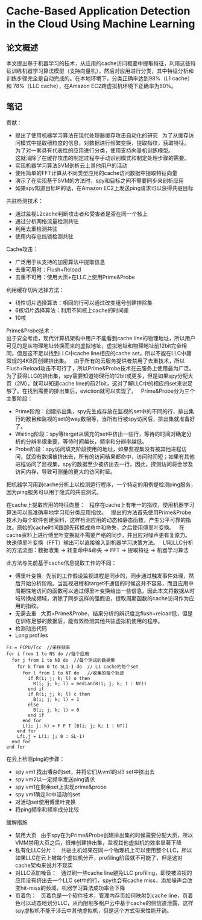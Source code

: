 # Cache-Based Application Detection in the Cloud Using Machine Learning
## 论文概述
本文提出基于机器学习的技术，从应用的cache访问概要中提取特征，利用这些特征训练机器学习算法模型（支持向量机），然后对应用进行分类，其中特征分析和训练步骤完全是自动完成的。在本地环境下，分类正确率达到98%（L1 cache）和 78%（LLC cache），在Amazon EC2跨虚拟机环境下正确率为60%。


## 笔记
贡献：
- 提出了使用机器学习算法在现代处理器缓存攻击自动化的研究  
为了从缓存访问模式中提取细粒度的信息，对数据进行频繁变换，提取指纹，获取特征。  
为了对一套具有代表性的应用进行分类，使用支持向量机训练模型。  
这就消除了在缓存攻击的制定过程中手动识别模式和制定处理步骤的需要。
- 实现机器学习算法SVM剖析云上其他用户的活动  
- 使用简单的FFT计算从不同类型应用的cache访问数据中提取特征向量  
- 演示了在实现基于SVM的方法时，spy和目标之间不需要同步来剖析应用  
- 如果spy知道目标IP的话，在Amazon EC2上发送ping请求可以获得共驻目标  

共驻检测技术：
- 通过监视L2cache判断攻击者和受害者是否在同一个核上
- 通过分析网络流量检测共驻
- 利用去重检测共驻
- 使用内存总线锁检测共驻  

Cache攻击：
- 广泛用于从支持的加密算法中提取信息  
- 去重可用时：Flush+Reload
- 去重不可用：使用大页+在LLC上使用Prime&Probe

利用缓存切片选择方法：
- 线性切片选择算法：相同的行可以通过改变组号创建排除集 
- 6核切片选择算法：利用不同核上cache的时间差
- 10核

Prime&Probe技术：  
出于安全考虑，现代计算机架构中用户不能看到cache line的物理地址，所以用户可见的是从物理地址转换而来的虚拟地址，虚拟地址和物理地址前12bit完全相同，但是这不足以找到LLC中cache line相应的cache set，所以不能在LLC中庸常规的4KB页创建排出集。  
由于所有的云服务提供者禁用了去重技术，所以Flush+Reload攻击不可行了，所以Prime&Probe技术在云服务上使用最为广泛。为了获得LLC的排出集，spy需要知道物理行的12bit或更多，但是如果spy分配大页（2M），就可以知道cache line的前21bit，这对了解LLC中的相应的set来说足够了。在找到需要的排出集后，eviction就可以实现了。  
Prime&Probe分为三个主要阶段：  
- Prime阶段：创建排出集，spy先生成存放在监视的set中的不同的行，排出集行的数目和监视的set的way数相等，当所有行被spy访问后，排出集就准备好了。  
- Waiting阶段：spy等target从填充的set中挤出一些行，等待的时间对确定分析的分辨率很重要，等待时间越长，频率和分辨率越低。  
- Probe阶段：spy访问填充阶段使用的地址，如果监视集没有被其他进程访问，就没有数据被挤出去，所有的访问结果都命中，访问时间短；如果有其他进程访问了监视集，spy的数据至少被挤出去一行，因此，探测访问将会涉及访问内存，导致可测量的更大的访问时延。  

把机器学习用到cache分析上以检测运行程序，一个特定的用例是检测ping服务，因为ping服务可以用于隐式的共驻测试。  

在cache上提取应用的特征向量：  
程序在cache上有唯一的指纹，使用机器学习算法可以高准确率地学习和分类应用指纹。  
提出的方法首先使用Prime&Probe技术为每个软件创建资料，这样检测应用的动态和静态函数，产生公平可靠的指纹。原始的cache时间跟踪先转换成命中和命失，之后使用傅里叶变换。  
在cache资料上进行傅里叶变换就不需要严格的同步，并且应对噪声更有复原力。  
快速傅里叶变换（FFT）输出可以直接输入到机器学习决策方法。  
L1和LLC分析的方法流图：数据收集 → 转变命中&命失 → FFT → 提取特征 → 机器学习算法  

此方法与先前基于cache信息提取工作的不同：  
- 傅里叶变换  
先前的工作假设监视进程是同步的，同步通过触发事件处理，然后开始分析阶段。当监视进程和target不通信的时候这并不容易，而且应用中周期性地访问的函数可以通过傅里叶变换给出一些信息。因此本文将数据从时域转换成频域，消除了同步这样的强假设，提取周期函数的cache访问作为应用的指纹。  
- 无需去重  
大页+Prime&Probe，结果分析的辨识度比flush+reload低，但是在训练足够的数据后，能有效检测其他共驻虚拟机使用的程序。  
- 检测动态代码  
- Long profiles

```
Fs = FCPU/Tcc  //采样频率
for i from 1 to NS do //每个应用
  for j from 1 to ND do  //每个测试的数据集
    for k from 0 to SL1-1 do  // L1 cache的每个set
      for l from 1 to NT do   //收集的每个轨迹
        if R(i; j; k; l) o then
          R(i; j; k; l) = median(R(i; j; k; 1 : NT))
        end if
        if R(i; j; k; l) c then
          B(i; j; k; l) = 1
        else
          B(i; j; k; l) = 0
        end if
      end for
      L(i; j; k) = F F T [B(i; j; k; 1 : NT)]
    end for
    Lfi,j = L(i; j; 0 : SL-1)
  end for
end for

```

在云上检测ping的步骤：  
- spy vm1 找出嘈杂的set，并将它们从vm1的sl3 set中挤出去
- spy vm2以一定频率发送ping请求  
- spy vm1在剩余set上实现prime&probe
- spy vm1确定llc中活动的set  
- 对活动set使用傅里叶变换  
- 将ping频率和频率成分比较

缓解措施 
- 禁用大页  
由于spy在为Prime&Probe创建排出集的时候需要分配大页，所以VMM禁用大页之后，很难创建排出集，监视其他虚拟机的效率显著下降  
- 私有化LLC分片：  
共驻主机如果在同一个物理机上可以使用整个LLC，所以如果LLC在云上被每个虚拟机分开，profiling阶段就不可能了，但是这对cache架构来说并不现实  
- 对LLC添加噪音：  
通过刷一些cache line避免LLC profiling，即使被监视的应用没有挤出去一个LLC set中的行，spy也会有cache miss，添加噪声会改变hit-miss的频域，机器学习算法成功率会下降  
- 页着色：  
页着色是一个软件技术，管理内存页如何映射到cache line，页着色可以动态地划分LLC，从而限制多租户云中基于cache的侧信道泄露，这样spy虚拟机不能干涉云中其他虚拟机，但是这个方式带来性能开销。
